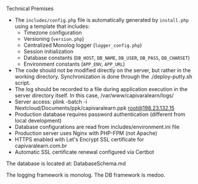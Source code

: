 Technical Premises

* The `includes/config.php` file is automatically generated by `install.php` using a template that includes:
  - Timezone configuration
  - Versioning (`version.php`)
  - Centralized Monolog logger (`logger_config.php`)
  - Session initialization
  - Database constants (`DB_HOST`, `DB_NAME`, `DB_USER`, `DB_PASS`, `DB_CHARSET`)
  - Environment constants (`APP_ENV`, `APP_URL`)
* The code should not be modified directly on the server, but rather in the working directory. Synchronization is done through the ./deploy-putty.sh script.
* The log should be recorded to a file during application execution in the server directory itself. In this case, /var/www/capivaralearn/logs/
* Server access: plink -batch -i Nextcloud/Documents/ppk/capivaralearn.ppk root@198.23.132.15
* Production database requires password authentication (different from local development)
* Database configurations are read from includes/environment.ini file
* Production server uses Nginx with PHP-FPM (not Apache)
* HTTPS enabled with Let's Encrypt SSL certificate for capivaralearn.com.br
* Automatic SSL certificate renewal configured via Certbot

The database is located at:
DatabaseSchema.md

The logging framework is monolog.
The DB framework is medoo.